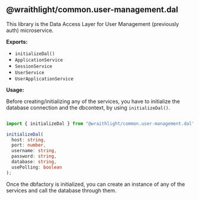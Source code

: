 ## @wraithlight/common.user-management.dal

This library is the Data Access Layer for User Management (previously auth) microservice.

**Exports:**
* `initializeDal()`
* `ApplicationService`
* `SessionService`
* `UserService`
* `UserApplicationService`

**Usage:**

Before creating/initializing any of the services, you have to initialize the database connection and the dbcontext, by using `initializeDal()`.


```ts

import { initializeDal } from "@wraithlight/common.user-management.dal";

initializeDal(
  host: string,
  port: number,
  username: string,
  password: string,
  database: string,
  usePolling: boolean
);

```

Once the dbfactory is initialized, you can create an instance of any of the services and call the database through them.

